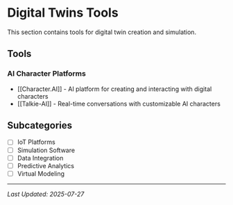 # Digital Twins Tools

This section contains tools for digital twin creation and simulation.

## Tools

### AI Character Platforms
- [[Character.AI]] - AI platform for creating and interacting with digital characters
- [[Talkie-AI]] - Real-time conversations with customizable AI characters

## Subcategories
- [ ] IoT Platforms
- [ ] Simulation Software
- [ ] Data Integration
- [ ] Predictive Analytics
- [ ] Virtual Modeling

---

*Last Updated: 2025-07-27*